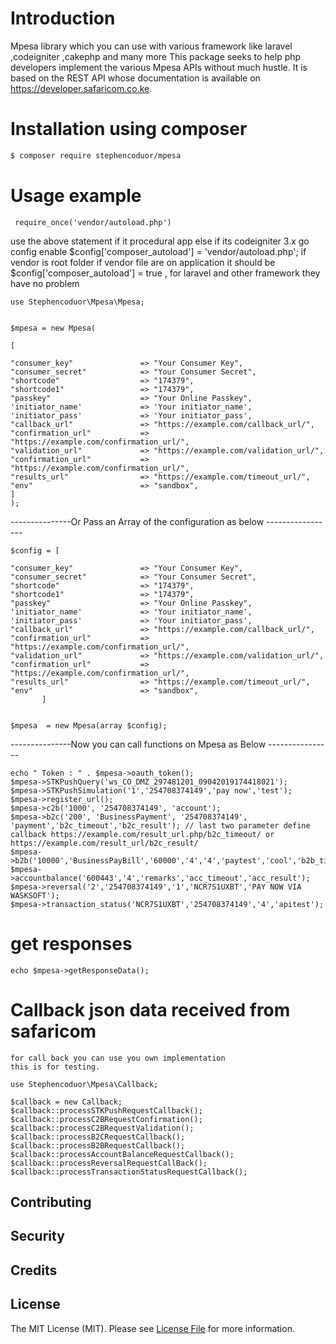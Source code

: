# Introduction
Mpesa library which you can use with various framework like laravel ,codeigniter ,cakephp and many more
This package seeks to help php developers implement the various Mpesa APIs without much hustle. It is based on the REST API whose documentation is available on https://developer.safaricom.co.ke.

#  Installation using composer
``` bash
$ composer require stephencoduor/mpesa
```

#  Usage example

     require_once('vendor/autoload.php')
  use the above statement if it procedural app else if its codeigniter 3.x go config enable $config['composer_autoload'] = 'vendor/autoload.php'; 
  if vendor is root folder if vendor file are on application it should be $config['composer_autoload'] = true ,
  for laravel and other framework they have no problem
     
     

    use Stephencoduor\Mpesa\Mpesa;


    $mpesa = new Mpesa( 
    
    [

    "consumer_key"               => "Your Consumer Key",
    "consumer_secret"            => "Your Consumer Secret",
    "shortcode"                  => "174379",
    "shortcode1"                 => "174379",
    "passkey"                    => "Your Online Passkey",
    'initiator_name'             => 'Your initiator_name',
    'initiator_pass'             => 'Your initiator_pass',
    "callback_url"               => "https://example.com/callback_url/",
    "confirmation_url"           => "https://example.com/confirmation_url/",
    "validation_url"             => "https://example.com/validation_url/",
    "confirmation_url"           => "https://example.com/confirmation_url/",
    "results_url"                => "https://example.com/timeout_url/",
    "env"                        => "sandbox",
    ]
    );




---------------Or Pass an Array of the configuration as below -----------------
    
    $config = [

    "consumer_key"               => "Your Consumer Key",
    "consumer_secret"            => "Your Consumer Secret",
    "shortcode"                  => "174379",
    "shortcode1"                 => "174379",
    "passkey"                    => "Your Online Passkey",
    'initiator_name'             => 'Your initiator_name',
    'initiator_pass'             => 'Your initiator_pass',
    "callback_url"               => "https://example.com/callback_url/",
    "confirmation_url"           => "https://example.com/confirmation_url/",
    "validation_url"             => "https://example.com/validation_url/",
    "confirmation_url"           => "https://example.com/confirmation_url/",
    "results_url"                => "https://example.com/timeout_url/",
    "env"                        => "sandbox",
           ]


    $mpesa  = new Mpesa(array $config);




---------------Now you can call functions on Mpesa as Below ----------------

    echo " Token : " . $mpesa->oauth_token();
    $mpesa->STKPushQuery('ws_CO_DMZ_297481201_09042019174418021');
    $mpesa->STKPushSimulation('1','254708374149','pay now','test');
    $mpesa->register_url(); 
    $mpesa->c2b('1000', '254708374149', 'account');
    $mpesa->b2c('200', 'BusinessPayment', '254708374149', 'payment','b2c_timeout','b2c_result'); // last two parameter define callback https://example.com/result_url.php/b2c_timeout/ or https://example.com/result_url/b2c_result/
    $mpesa->b2b('10000','BusinessPayBill','60000','4','4','paytest','cool','b2b_timeout','b2b_result');
    $mpesa->accountbalance('600443','4','remarks','acc_timeout','acc_result');
    $mpesa->reversal('2','254708374149','1','NCR7S1UXBT','PAY NOW VIA WASKSOFT');
    $mpesa->transaction_status('NCR7S1UXBT','254708374149','4','apitest');
    
 # get responses
    echo $mpesa->getResponseData();
    
# Callback json data received from safaricom
    for call back you can use you own implementation 
    this is for testing.
    
    use Stephencoduor\Mpesa\Callback;

    $callback = new Callback;
    $callback::processSTKPushRequestCallback();
    $callback::processC2BRequestConfirmation();
    $callback::processC2BRequestValidation();
    $callback::processB2CRequestCallback();
    $callback::processB2BRequestCallback();
    $callback::processAccountBalanceRequestCallback();
    $callback::processReversalRequestCallBack();
    $callback::processTransactionStatusRequestCallback();

    
  ## Contributing



## Security


## Credits


## License

The MIT License (MIT). Please see [License File](LICENSE.md) for more information.
